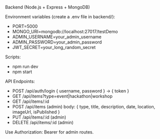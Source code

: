 Backend (Node.js + Express + MongoDB)

Environment variables (create a .env file in backend/):

- PORT=5000
- MONGO_URI=mongodb://localhost:27017/testDemo
- ADMIN_USERNAME=your_admin_username
- ADMIN_PASSWORD=your_admin_password
- JWT_SECRET=your_long_random_secret

Scripts:
- npm run dev
- npm start

API Endpoints:
- POST /api/auth/login { username, password } -> { token }
- GET /api/items?type=event|hackathon|workshop
- GET /api/items/:id
- POST /api/items (admin) body: { type, title, description, date, location, imageUrl, isPublished }
- PUT /api/items/:id (admin)
- DELETE /api/items/:id (admin)

Use Authorization: Bearer <token> for admin routes.


